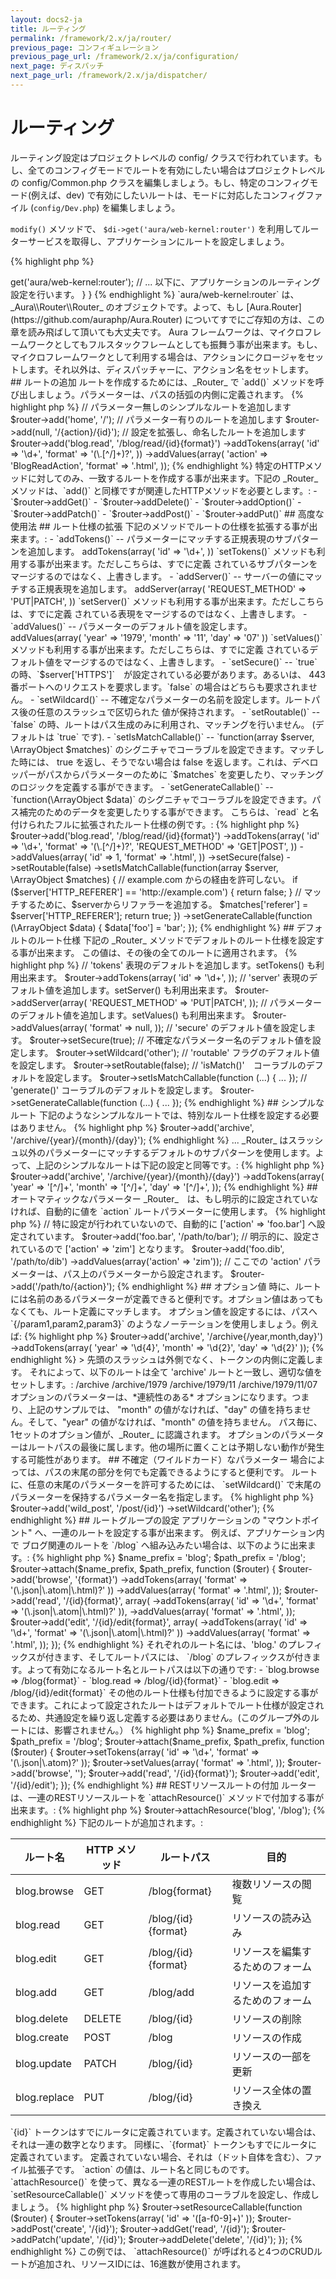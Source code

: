 ```yaml
---
layout: docs2-ja
title: ルーティング
permalink: /framework/2.x/ja/router/
previous_page: コンフィギュレーション
previous_page_url: /framework/2.x/ja/configuration/
next_page: ディスパッチ
next_page_url: /framework/2.x/ja/dispatcher/
---
```


# ルーティング

ルーティング設定はプロジェクトレベルの config/ クラスで行われています。もし、全てのコンフィグモードでルートを有効にしたい場合はプロジェクトレベルの config/Common.php クラスを編集しましょう。もし、特定のコンフィグモード(例えば、dev) で有効にしたいルートは、モードに対応したコンフィグファイル (`config/Dev.php`) を編集しましょう。

`modify()` メソッドで、 `$di->get('aura/web-kernel:router')` を利用してルーターサービスを取得し、アプリケーションにルートを設定しましょう。

{% highlight php %}
<?php
namespace Aura\Framework_Project\_Config;

use Aura\Di\Config;
use Aura\Di\Container;

class Common extends Config
{
    public function define(Container $di)
    {
        // パラメーター、セッター、サービスを定義します。
    }

    public function modify(Container $di)
    {
        // ルーターサービスを取得します。
        $router = $di->get('aura/web-kernel:router');
        // ... 以下に、アプリケーションのルーティング設定を行います。
    }
}
{% endhighlight %}

`aura/web-kernel:router` は、_Aura\\Router\\Router_ のオブジェクトです。よって、もし [Aura.Router](https://github.com/auraphp/Aura.Router) についてすでにご存知の方は、この章を読み飛ばして頂いても大丈夫です。

Aura フレームワークは、マイクロフレームワークとしてもフルスタックフレームとしても振舞う事が出来ます。もし、マイクロフレームワークとして利用する場合は、アクションにクロージャをセットします。それ以外は、ディスパッチャーに、アクション名をセットします。

## ルートの追加

ルートを作成するためには、_Router_ で `add()` メソッドを呼び出しましょう。パラメーターは、パスの括弧の内側に定義されます。

{% highlight php %}
// パラメーター無しのシンプルなルートを追加します
$router->add('home', '/');

// パラメーター有りのルートを追加します
$router->add(null, '/{action}/{id}');

// 設定を拡張し、命名したルートを追加します
$router->add('blog.read', '/blog/read/{id}{format}')
    ->addTokens(array(
        'id'     => '\d+',
        'format' => '(\.[^/]+)?',
    ))
    ->addValues(array(
        'action'     => 'BlogReadAction',
        'format'     => '.html',
    ));
{% endhighlight %}

特定のHTTPメソッドに対してのみ、一致するルートを作成する事が出来ます。下記の _Router_ メソッドは、`add()` と同様ですが関連したHTTPメソッドを必要とします。:

- `$router->addGet()`
- `$router->addDelete()`
- `$router->addOption()`
- `$router->addPatch()`
- `$router->addPost()`
- `$router->addPut()`

## 高度な使用法

## ルート仕様の拡張

下記のメソッドでルートの仕様を拡張する事が出来ます。:

- `addTokens()` -- パラメーターにマッチする正規表現のサブパターンを追加します。

        addTokens(array(
            'id' => '\d+',
        ))

    `setTokens()` メソッドも利用する事が出来ます。ただしこちらは、すでに定義
    されているサブパターンをマージするのではなく、上書きします。


- `addServer()` -- サーバーの値にマッチする正規表現を追加します。

        addServer(array(
            'REQUEST_METHOD' => 'PUT|PATCH',
        ))

    `setServer()` メソッドも利用する事が出来ます。ただしこちらは、すでに定義
    されている表現をマージするのではなく、上書きします。

- `addValues()` -- パラメーターのデフォルト値を設定します。

        addValues(array(
            'year' => '1979',
            'month' => '11',
            'day' => '07'
        ))

    `setValues()` メソッドも利用する事が出来ます。ただしこちらは、すでに定義
    されているデフォルト値をマージするのではなく、上書きします。

- `setSecure()` -- `true` の時、`$server['HTTPS']`　が設定されている必要があります。あるいは、
  443番ポートへのリクエストを要求します。`false` の場合はどちらも要求されません。

- `setWildcard()` -- 不確定なパラメーターの名前を設定します。ルートパス後の任意のスラッシュで区切られた
値が保持されます。

- `setRoutable()` -- `false` の時、ルートはパス生成のみに利用され、マッチングを行いません。 (デフォルトは `true` です).

- `setIsMatchCallable()` -- `function(array $server, \ArrayObject $matches)` のシグニチャでコーラブルを設定できます。マッチした時には、 true を返し、そうでない場合は false を返します。これは、デベロッパーがパスからパラメーターのために `$matches` を変更したり、マッチングのロジックを定義する事ができます。

- `setGenerateCallable()` -- `function(\ArrayObject $data)` のシグニチャでコーラブルを設定できます。パス補完のためのデータを変更したりする事ができます。

こちらは、`read` と名付けられたフルに拡張されたルート仕様の例です。:

{% highlight php %}
$router->add('blog.read', '/blog/read/{id}{format}')
    ->addTokens(array(
        'id' => '\d+',
        'format' => '(\.[^/]+)?',
        'REQUEST_METHOD' => 'GET|POST',
    ))
    ->addValues(array(
        'id' => 1,
        'format' => '.html',
    ))
    ->setSecure(false)
    ->setRoutable(false)
    ->setIsMatchCallable(function(array $server, \ArrayObject $matches) {

        // example.com からの経由を許可しない。
        if ($server['HTTP_REFERER'] == 'http://example.com') {
            return false;
        }

        // マッチするために、$serverからリファラーを追加する。
        $matches['referer'] = $server['HTTP_REFERER'];
        return true;

    })
    ->setGenerateCallable(function (\ArrayObject $data) {
        $data['foo'] = 'bar';
    });
{% endhighlight %}

## デフォルトのルート仕様

下記の _Router_ メソッドでデフォルトのルート仕様を設定する事が出来ます。
この値は、その後の全てのルートに適用されます。

{% highlight php %}
// 'tokens' 表現のデフォルトを追加します。setTokens() も利用出来ます。
$router->addTokens(array(
    'id' => '\d+',
));

// 'server' 表現のデフォルト値を追加します。setServer() も利用出来ます。
$router->addServer(array(
    'REQUEST_METHOD' => 'PUT|PATCH',
));

// パラメーターのデフォルト値を追加します。setValues() も利用出来ます。
$router->addValues(array(
    'format' => null,
));

// 'secure' のデフォルト値を設定します。
$router->setSecure(true);

// 不確定なパラメーター名のデフォルト値を設定します。
$router->setWildcard('other');

// 'routable' フラグのデフォルト値を設定します。
$router->setRoutable(false);

// 'isMatch()'　コーラブルのデフォルトを設定します。
$router->setIsMatchCallable(function (...) { ... });

// 'generate()' コーラブルのデフォルトを設定します。
$router->setGenerateCallable(function (...) { ... });
{% endhighlight %}

## シンプルなルート

下記のようなシンプルなルートでは、特別なルート仕様を設定する必要はありません。

{% highlight php %}
$router->add('archive', '/archive/{year}/{month}/{day}');
{% endhighlight %}

... _Router_ はスラッシュ以外のパラメーターにマッチするデフォルトのサブパターンを使用します。よって、上記のシンプルなルートは下記の設定と同等です。:

{% highlight php %}
$router->add('archive', '/archive/{year}/{month}/{day}')
    ->addTokens(array(
        'year'  => '[^/]+',
        'month' => '[^/]+',
        'day'   => '[^/]+',
    ));
{% endhighlight %}

## オートマティックなパラメーター

_Router_　は、もし明示的に設定されていなければ、自動的に値を `action` ルートパラメーターに使用します。

{% highlight php %}
// 特に設定が行われていないので、自動的に ['action' => 'foo.bar'] へ設定されています。
$router->add('foo.bar', '/path/to/bar');

// 明示的に、設定されているので ['action' => 'zim'] となります。
$router->add('foo.dib', '/path/to/dib')
       ->addValues(array('action' => 'zim'));

// ここでの 'action' パラメーターは、パス上のパラメーターから設定されます。
$router->add('/path/to/{action}');
{% endhighlight %}

## オプション値

時に、ルートには名前のあるパラメーターが定義できると便利です。オプション値はあってもなくても、ルート定義にマッチします。

オプション値を設定するには、パスへ `{/param1,param2,param3}` のようなノーテーションを使用しましょう。例えば:

{% highlight php %}
$router->add('archive', '/archive{/year,month,day}')
    ->addTokens(array(
        'year'  => '\d{4}',
        'month' => '\d{2}',
        'day'   => '\d{2}'
    ));
{% endhighlight %}

> 先頭のスラッシュは外側でなく、トークンの内側に定義します。

それによって、以下のルートは全て 'archive' ルートと一致し、適切な値をセットします。:

    /archive
    /archive/1979
    /archive/1979/11
    /archive/1979/11/07

オプションのパラメーターは、*連続性のある* オプションになります。つまり、上記のサンプルでは、
"month" の値がなければ、"day" の値を持ちません。そして、"year" の値がなければ、"month" の値を持ちません。

パス毎に、1セットのオプション値が、_Router_ に認識されます。

オプションのパラメーターはルートパスの最後に属します。他の場所に置くことは予期しない動作が発生する可能性があります。

## 不確定（ワイルドカード）なパラメーター

場合によっては、パスの末尾の部分を何でも定義できるようにすると便利です。
ルートに、任意の末尾のパラメーターを許可するためには、 `setWildcard()` で末尾のパラメーターを保持するパラメーター名を指定します。

{% highlight php %}
$router->add('wild_post', '/post/{id}')
    ->setWildcard('other');
{% endhighlight %}

## ルートグループの設定

アプリケーションの "マウントポイント" へ、一連のルートを設定する事が出来ます。 例えば、アプリケーション内で
ブログ関連のルートを `/blog` へ組み込みたい場合は、以下のように出来ます。:

{% highlight php %}
$name_prefix = 'blog';
$path_prefix = '/blog';

$router->attach($name_prefix, $path_prefix, function ($router) {

    $router->add('browse', '{format}')
        ->addTokens(array(
            'format' => '(\.json|\.atom|\.html)?'
        ))
        ->addValues(array(
            'format' => '.html',
        ));

    $router->add('read', '/{id}{format}', array(
        ->addTokens(array(
            'id'     => '\d+',
            'format' => '(\.json|\.atom|\.html)?'
        )),
        ->addValues(array(
            'format' => '.html',
        ));

    $router->add('edit', '/{id}/edit{format}', array(
        ->addTokens(array(
            'id' => '\d+',
            'format' => '(\.json|\.atom|\.html)?'
        ))
        ->addValues(array(
            'format' => '.html',
        ));
});
{% endhighlight %}

それぞれのルート名には、'blog.' のプレフィックスが付きます、そしてルートパスには、 `/blog` のプレフィックスが付きます。よって有効になるルート名とルートパスは以下の通りです:

- `blog.browse  =>  /blog{format}`
- `blog.read    =>  /blog/{id}{format}`
- `blog.edit    =>  /blog/{id}/edit{format}`

その他のルート仕様も付加できるように設定する事ができます。これによって設定されたルートはデフォルトでルート仕様が設定されるため、共通設定を繰り返し定義する必要はありません。(このグループ外のルートには、影響されません。）

{% highlight php %}
$name_prefix = 'blog';
$path_prefix = '/blog';

$router->attach($name_prefix, $path_prefix, function ($router) {

    $router->setTokens(array(
        'id'     => '\d+',
        'format' => '(\.json|\.atom)?'
    ));

    $router->setValues(array(
        'format' => '.html',
    ));

    $router->add('browse', '');
    $router->add('read', '/{id}{format}');
    $router->add('edit', '/{id}/edit');
});
{% endhighlight %}

## RESTリソースルートの付加

ルーターは、一連のRESTリソースルートを `attachResource()` メソッドで付加する事が出来ます。:

{% highlight php %}
$router->attachResource('blog', '/blog');
{% endhighlight %}

下記のルートが追加されます。:

<table>
  <thead>
    <tr>
      <th>ルート名</th>
      <th>HTTP メソッド</th>
      <th>ルートパス</th>
      <th>目的</th>
    </tr>
  </thead>
  <tbody>
    <tr>
      <td>blog.browse</td>
      <td>GET</td>
      <td>/blog{format}</td>
      <td>複数リソースの閲覧</td>
    </tr>
    <tr>
      <td>blog.read</td>
      <td>GET</td>
      <td>/blog/{id}{format}</td>
      <td>リソースの読み込み</td>
    </tr>
    <tr>
      <td>blog.edit</td>
      <td>GET</td>
      <td>/blog/{id}{format}</td>
      <td>リソースを編集するためのフォーム</td>
    </tr>
    <tr>
      <td>blog.add</td>
      <td>GET</td>
      <td>/blog/add</td>
      <td>リソースを追加するためのフォーム</td>
    </tr>
    <tr>
      <td>blog.delete</td>
      <td>DELETE</td>
      <td>/blog/{id}</td>
      <td>リソースの削除</td>
    </tr>
    <tr>
      <td>blog.create</td>
      <td>POST</td>
      <td>/blog</td>
      <td>リソースの作成</td>
    </tr>
    <tr>
      <td>blog.update</td>
      <td>PATCH</td>
      <td>/blog/{id}</td>
      <td>リソースの一部を更新</td>
    </tr>
    <tr>
      <td>blog.replace</td>
      <td>PUT</td>
      <td>/blog/{id}</td>
      <td>リソース全体の置き換え</td>
    </tr>
  </tbody>
</table>

`{id}` トークンはすでにルータに定義されています。定義されていない場合は、それは一連の数字となります。
同様に、`{format}` トークンもすでにルータに定義されています。
定義されていない場合、それは（ドット自体を含む）、ファイル拡張子です。

`action` の値は、ルート名と同じものです。

`attachResource()` を使って、異なる一連のRESTルートを作成したい場合は、 `setResourceCallable()` メソッドを使って専用のコーラブルを設定し、作成しましょう。


{% highlight php %}
$router->setResourceCallable(function ($router) {
    $router->setTokens(array(
        'id' => '([a-f0-9]+)'
    ));
    $router->addPost('create', '/{id}');
    $router->addGet('read', '/{id}');
    $router->addPatch('update', '/{id}');
    $router->addDelete('delete', '/{id}');
});
{% endhighlight %}

この例では、 `attachResource()` が呼ばれると4つのCRUDルートが追加され、リソースIDには、16進数が使用されます。
